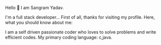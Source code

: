  Hello 👋 I am Sangram Yadav.

I'm a full stack developer...
First of all, thanks for visiting my profile. Here, what you should know about me:

I am a self driven passionate coder who loves to solve problems and write efficient codes.
My primary coding language: c,java.

